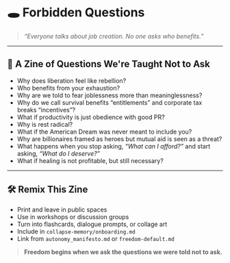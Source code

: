 # 🕳️ Forbidden Questions

> *“Everyone talks about job creation. No one asks who benefits.”*

---

## 📜 A Zine of Questions We're Taught Not to Ask

* Why does liberation feel like rebellion?
* Who benefits from your exhaustion?
* Why are we told to fear joblessness more than meaninglessness?
* Why do we call survival benefits “entitlements” and corporate tax breaks “incentives”?
* What if productivity is just obedience with good PR?
* Why is rest radical?
* What if the American Dream was never meant to include you?
* Why are billionaires framed as heroes but mutual aid is seen as a threat?
* What happens when you stop asking, *“What can I afford?”* and start asking, *“What do I deserve?”*
* What if healing is not profitable, but still necessary?

---

## 🛠️ Remix This Zine

* Print and leave in public spaces
* Use in workshops or discussion groups
* Turn into flashcards, dialogue prompts, or collage art
* Include in `collapse-memory/onboarding.md`
* Link from `autonomy_manifesto.md` or `freedom-default.md`

> **Freedom begins when we ask the questions we were told not to ask.**
